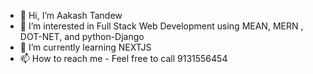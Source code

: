 - 👋 Hi, I’m Aakash Tandew
- 👀 I’m interested in Full Stack Web Development using MEAN, MERN , DOT-NET, and python-Django
- 🌱 I’m currently learning NEXTJS
- 📫 How to reach me - Feel free to call 9131556454

